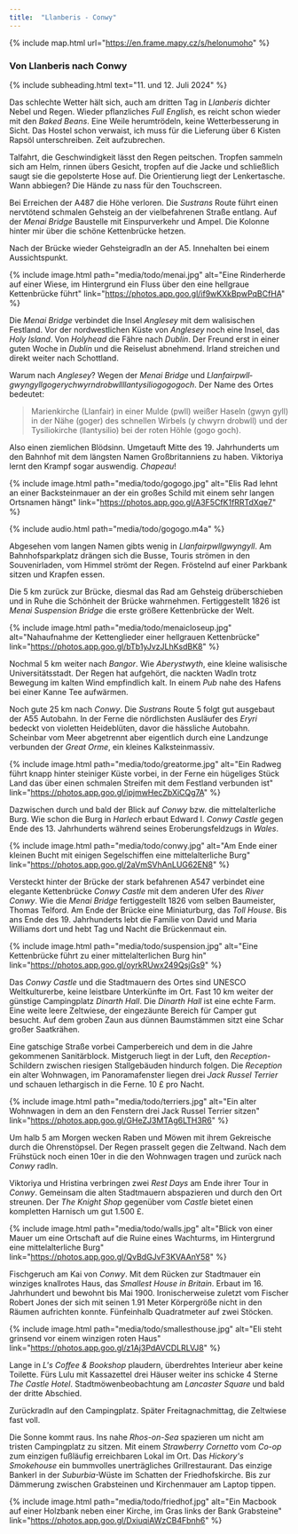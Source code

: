 ```yaml
---
title:  "Llanberis - Conwy"
---
```


{% include map.html url="https://en.frame.mapy.cz/s/helonumoho" %}

### Von Llanberis nach Conwy

{% include subheading.html text="11. und 12. Juli 2024" %}

Das schlechte Wetter hält sich, auch am dritten Tag in *Llanberis* dichter Nebel und Regen.
Wieder pflanzliches *Full English*, es reicht schon wieder mit den *Baked Beans*.
Eine Weile herumtrödeln, keine Wetterbesserung in Sicht.
Das Hostel schon verwaist, ich muss für die Lieferung über 6 Kisten Rapsöl unterschreiben.
Zeit aufzubrechen.

Talfahrt, die Geschwindigkeit lässt den Regen peitschen.
Tropfen sammeln sich am Helm, rinnen übers Gesicht, tropfen auf die Jacke und schließlich saugt sie die gepolsterte Hose auf.
Die Orientierung liegt der Lenkertasche.
Wann abbiegen?
Die Hände zu nass für den Touchscreen.

Bei Erreichen der A487 die Höhe verloren.
Die *Sustrans* Route führt einen nervtötend schmalen Gehsteig an der vielbefahrenen Straße entlang.
Auf der *Menai Bridge* Baustelle mit Einspurverkehr und Ampel.
Die Kolonne hinter mir über die schöne Kettenbrücke hetzen.

Nach der Brücke wieder Gehsteigradln an der A5.
Innehalten bei einem Aussichtspunkt.

{% include image.html path="media/todo/menai.jpg" alt="Eine Rinderherde auf einer Wiese, im Hintergrund ein Fluss über den eine hellgraue Kettenbrücke führt" link="https://photos.app.goo.gl/if9wKXkBpwPqBCfHA" %}

Die *Menai Bridge* verbindet die Insel *Anglesey* mit dem walisischen Festland.
Vor der nordwestlichen Küste von *Anglesey* noch eine Insel, das *Holy Island*.
Von *Holyhead* die Fähre nach *Dublin*.
Der Freund erst in einer guten Woche in *Dublin* und die Reiselust abnehmend.
Irland streichen und direkt weiter nach Schottland.

Warum nach *Anglesey*?
Wegen der *Menai Bridge* und *Llanfairpwll­gwyngyllgogery­chwyrndrobwll­llantysilio­gogogoch*.
Der Name des Ortes bedeutet:

>Marienkirche (Llanfair) in einer Mulde (pwll) weißer Haseln (gwyn gyll) in der Nähe (goger) des schnellen Wirbels (y chwyrn drobwll) und der Tysiliokirche (llantysilio) bei der roten Höhle (gogo goch).

Also einen ziemlichen Blödsinn.
Umgetauft Mitte des 19. Jahrhunderts um den Bahnhof mit dem längsten Namen Großbritanniens zu haben.
Viktoriya lernt den Krampf sogar auswendig.
*Chapeau*!

{% include image.html path="media/todo/gogogo.jpg" alt="Elis Rad lehnt an einer Backsteinmauer an der ein großes Schild mit einem sehr langen Ortsnamen hängt" link="https://photos.app.goo.gl/A3F5CfK1fRRTdXqe7" %}

{% include audio.html path="media/todo/gogogo.m4a" %}

Abgesehen vom langen Namen gibts wenig in *Llanfairpwllgwyngyll*.
Am Bahnhofsparkplatz drängen sich die Busse, Touris strömen in den Souvenirladen, vom Himmel strömt der Regen.
Fröstelnd auf einer Parkbank sitzen und Krapfen essen.

Die 5 km zurück zur Brücke, diesmal das Rad am Gehsteig drüberschieben und in Ruhe die Schönheit der Brücke wahrnehmen.
Fertiggestellt 1826 ist *Menai Suspension Bridge* die erste größere Kettenbrücke der Welt.

{% include image.html path="media/todo/menaicloseup.jpg" alt="Nahaufnahme der Kettenglieder einer hellgrauen Kettenbrücke" link="https://photos.app.goo.gl/bTb1yJvzJLhKsdBK8" %}

Nochmal 5 km weiter nach *Bangor*.
Wie *Aberystwyth*, eine kleine walisische Universitätsstadt.
Der Regen hat aufgehört, die nackten Wadln trotz Bewegung im kalten Wind empfindlich kalt.
In einem *Pub* nahe des Hafens bei einer Kanne Tee aufwärmen.

Noch gute 25 km nach *Conwy*.
Die *Sustrans* Route 5 folgt gut ausgebaut der A55 Autobahn.
In der Ferne die nördlichsten Ausläufer des *Eryri* bedeckt von violetten Heideblüten, davor die hässliche Autobahn.
Scheinbar vom Meer abgetrennt aber eigentlich durch eine Landzunge verbunden der *Great Orme*, ein kleines Kalksteinmassiv.

{% include image.html path="media/todo/greatorme.jpg" alt="Ein Radweg führt knapp hinter steiniger Küste vorbei, in der Ferne ein hügeliges Stück Land das über einen schmalen Streifen mit dem Festland verbunden ist" link="https://photos.app.goo.gl/ipjmwHecZbXiCQg7A" %}

Dazwischen durch und bald der Blick auf *Conwy* bzw. die mittelalterliche Burg.
Wie schon die Burg in *Harlech* erbaut Edward I. *Conwy Castle* gegen Ende des 13. Jahrhunderts während seines Eroberungsfeldzugs in *Wales*.

{% include image.html path="media/todo/conwy.jpg" alt="Am Ende einer kleinen Bucht mit einigen Segelschiffen eine mittelalterliche Burg" link="https://photos.app.goo.gl/2aVmSVhAnLUG62EN8" %}

Versteckt hinter der Brücke der stark befahrenen A547 verbindet eine elegante Kettenbrücke *Conwy Castle* mit dem anderen Ufer des *River Conwy*.
Wie die *Menai Bridge* fertiggestellt 1826 vom selben Baumeister, Thomas Telford.
Am Ende der Brücke eine Miniaturburg, das *Toll House*.
Bis ans Ende des 19. Jahrhunderts lebt die Familie von David und Maria Williams dort und hebt Tag und Nacht die Brückenmaut ein.

{% include image.html path="media/todo/suspension.jpg" alt="Eine Kettenbrücke führt zu einer mittelalterlichen Burg hin" link="https://photos.app.goo.gl/oyrkRUwx249QsjGs9" %}

Das *Conwy Castle* und die Stadtmauern des Ortes sind UNESCO Weltkulturerbe, keine leistbare Unterkünfte im Ort.
Fast 10 km weiter der günstige Campingplatz *Dinarth Hall*.
Die *Dinarth Hall* ist eine echte Farm.
Eine weite leere Zeltwiese, der eingezäunte Bereich für Camper gut besucht.
Auf dem groben Zaun aus dünnen Baumstämmen sitzt eine Schar großer Saatkrähen.

Eine gatschige Straße vorbei Camperbereich und dem in die Jahre gekommenen Sanitärblock.
Mistgeruch liegt in der Luft, den *Reception*-Schildern zwischen riesigen Stallgebäuden hindurch folgen.
Die *Reception* ein alter Wohnwagen, im Panoramafenster liegen drei *Jack Russel Terrier* und schauen lethargisch in die Ferne.
10 £ pro Nacht.

{% include image.html path="media/todo/terriers.jpg" alt="Ein alter Wohnwagen in dem an den Fenstern drei Jack Russel Terrier sitzen" link="https://photos.app.goo.gl/GHeZJ3MTAg6LTH3R6" %}

Um halb 5 am Morgen wecken Raben und Möwen mit ihrem Gekreische durch die Ohrenstöpsel.
Der Regen prasselt gegen die Zeltwand.
Nach dem Frühstück noch einen 10er in die den Wohnwagen tragen und zurück nach *Conwy* radln.

Viktoriya und Hristina verbringen zwei *Rest Days* am Ende ihrer Tour in *Conwy*. 
Gemeinsam die alten Stadtmauern abspazieren und durch den Ort streunen.
Der *The Knight Shop* gegenüber vom *Castle* bietet einen kompletten Harnisch um gut 1.500 £.

{% include image.html path="media/todo/walls.jpg" alt="Blick von einer Mauer um eine Ortschaft auf die Ruine eines Wachturms, im Hintergrund eine mittelalterliche Burg" link="https://photos.app.goo.gl/QvBdGJvF3KVAAnY58" %}

Fischgeruch am Kai von *Conwy*.
Mit dem Rücken zur Stadtmauer ein winziges knallrotes Haus, das *Smallest House in Britain*.
Erbaut im 16. Jahrhundert und bewohnt bis Mai 1900.
Ironischerweise zuletzt vom Fischer Robert Jones der sich mit seinen 1.91 Meter Körpergröße nicht in den Räumen aufrichten konnte.
Fünfeinhalb Quadratmeter auf zwei Stöcken.

{% include image.html path="media/todo/smallesthouse.jpg" alt="Eli steht grinsend vor einem winzigen roten Haus" link="https://photos.app.goo.gl/z1Aj3PdAVCDLRLVJ8" %}

Lange in *L's Coffee & Bookshop* plaudern, überdrehtes Interieur aber keine Toilette.
Fürs Lulu mit Kassazettel drei Häuser weiter ins schicke 4 Sterne *The Castle Hotel*.
Stadtmöwenbeobachtung am *Lancaster Square* und bald der dritte Abschied.

Zurückradln auf den Campingplatz.
Später Freitagnachmittag, die Zeltwiese fast voll.

Die Sonne kommt raus.
Ins nahe *Rhos-on-Sea* spazieren um nicht am tristen Campingplatz zu sitzen.
Mit einem *Strawberry Cornetto* vom *Co-op* zum einzigen fußläufig erreichbaren Lokal im Ort.
Das *Hickory's Smokehouse* ein bummvolles unerträgliches Grillrestaurant.
Das einzige Bankerl in der *Suburbia*-Wüste im Schatten der Friedhofskirche.
Bis zur Dämmerung zwischen Grabsteinen und Kirchenmauer am Laptop tippen.

{% include image.html path="media/todo/friedhof.jpg" alt="Ein Macbook auf einer Holzbank neben einer Kirche, im Gras links der Bank Grabsteine" link="https://photos.app.goo.gl/DxiuqiAWzCB4Fbnh6" %}

